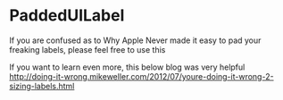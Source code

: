 # PaddedUILabel
If you are confused as to Why Apple Never made it easy to pad your freaking labels, please feel free to use this

If you want to learn even more, this below blog was very helpful
http://doing-it-wrong.mikeweller.com/2012/07/youre-doing-it-wrong-2-sizing-labels.html
